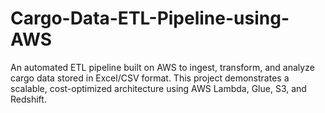 # Cargo-Data-ETL-Pipeline-using-AWS
An automated ETL pipeline built on AWS to ingest, transform, and analyze cargo data stored in Excel/CSV format. This project demonstrates a scalable, cost-optimized architecture using AWS Lambda, Glue, S3, and Redshift.
